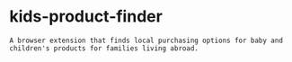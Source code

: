 # kids-product-finder
    A browser extension that finds local purchasing options for baby and children's products for families living abroad.
